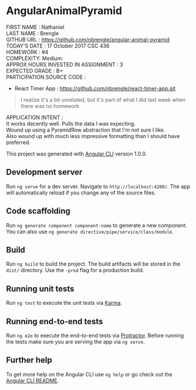 # AngularAnimalPyramid
FIRST NAME : Nathaniel  
LAST NAME : Brengle  
GITHUB URL : https://github.com/nbrengle/angular-animal-pyramid
TODAY'S DATE : 17 October 2017
CSC 436  
HOMEWORK : #4  
COMPLEXITY: Medium:   
APPROX HOURS INVESTED IN ASSIGNMENT : 3  
EXPECTED GRADE : B+  
PARTICIPATION SOURCE CODE :   
* React Timer App : https://github.com/nbrengle/react-timer-app.git  
> I realize it's a bit unrelated, but it's part of what I did last week when there was no homework

APPLICATION INTENT :  
It works decently well. Pulls the data I was expecting.  
Wound up using a PyramidRow abstraction that I'm not sure I like.  
Also wound up with much less impressive formatting than I should have preferred.   


This project was generated with [Angular CLI](https://github.com/angular/angular-cli) version 1.0.0.

## Development server

Run `ng serve` for a dev server. Navigate to `http://localhost:4200/`. The app will automatically reload if you change any of the source files.

## Code scaffolding

Run `ng generate component component-name` to generate a new component. You can also use `ng generate directive/pipe/service/class/module`.

## Build

Run `ng build` to build the project. The build artifacts will be stored in the `dist/` directory. Use the `-prod` flag for a production build.

## Running unit tests

Run `ng test` to execute the unit tests via [Karma](https://karma-runner.github.io).

## Running end-to-end tests

Run `ng e2e` to execute the end-to-end tests via [Protractor](http://www.protractortest.org/).
Before running the tests make sure you are serving the app via `ng serve`.

## Further help

To get more help on the Angular CLI use `ng help` or go check out the [Angular CLI README](https://github.com/angular/angular-cli/blob/master/README.md).
